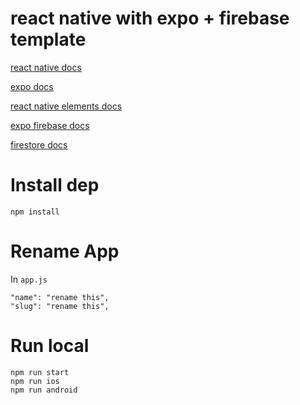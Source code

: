 # react native with expo + firebase template

[react native docs](https://reactnative.dev/docs/environment-setup)

[expo docs](https://docs.expo.io/workflow/expo-cli/)

[react native elements docs](https://reactnativeelements.com/docs/overview)

[expo firebase docs](https://docs.expo.io/guides/using-firebase/?redirected)

[firestore docs](https://firebase.google.com/docs/firestore)


# Install dep
`npm install`

# Rename App
In `app.js`
```
"name": "rename this",
"slug": "rename this",
```

# Run local
```
npm run start
npm run ios
npm run android
```


